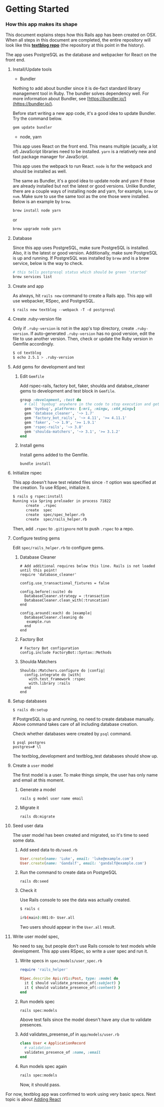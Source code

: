 # Getting Started

### How this app makes its shape

This document explains steps how this Rails app has been created on OSX.
When all steps in this document are completed, the entire repository will look like this
__[textblog repo](https://github.com/yokolet/textblog/tree/a61f504ae7416bbeb2a665b2c0ace9a33d52d5d0)__
(the repository at this point in the history).


The app uses PostgreSQL as the database and webpacker for React 
on the front end.


1. Install/Update tools

    - Bundler
    
    Nothing to add about bundler since it is de-fact standard library
    management tool in Ruby. The bundler solves dependency well.
    For more information about Bundler, see [https://bundler.io/](https://bundler.io/).
    
    Before start writing a new app code, it's a good idea to update Bundler.
    Try the command below.

    ```bash
    gem update bundler
    ```
    
    - node, yarn
    
    This app uses React on the front end. This means multiple (acually, a lot of)
    JavaScript libraries need to be installed. `yarn` is a relatively new and fast
    package manager for JavaScript.
    
    This app uses the webpack to run React. `node` is for the webpack and
    should be installed as well.
    
    The same as Bundler, it's a good idea to update node and yarn
    if those are already installed but not the latest or good versions.
    Unlike Bundler, there are a couple ways of installing node and yarn,
    for example, `brew` or `nvm`. Make sure to use the same tool as the one those
    were installed. Below is an example by `brew`.

    ```bash
    brew install node yarn
    ```
    
    or
    
    ```bash
    brew upgrade node yarn
    ```

2. Database

    Since this app uses PostgreSQL, make sure PostgreSQL is installed.
    Also, it is the latest or good version. Additionally, make sure PostgreSQL is
    up and running. If PostgreSQL was installed by `brew` and is a brew service,
    below is the way to check.

    ```bash
    # this tells postgresql status which should be green 'started'
    brew services list
    ```

3. Create and app

    As always, hit `rails new` command to create a Rails app.
    This app will use webpacker, RSpec, and PostgreSQL.

    `$ rails new textblog --webpack -T -d postgresql`

4. Create .ruby-version file

    Only if `.ruby-version` is not in the app's top directory,
    create `.ruby-version`. If auto-generated `.ruby-version` has
    no good version, edit the file to use another version.
    Then, check or update the Ruby version in Gemfile accordingly.

    ```bash
    $ cd textblog
    $ echo 2.5.1 > .ruby-version
    ```

5. Add gems for development and test

    1. Edit `Gemfile`

        Add rspec-rails, factory bot, faker, shoulda and databse_cleaner
        gems to development and test block in `Gemfile`.

        ```ruby
        group :development, :test do
          # Call 'byebug' anywhere in the code to stop execution and get a debugger console
          gem 'byebug', platforms: [:mri, :mingw, :x64_mingw]
          gem 'database_cleaner', '~> 1.7'
          gem 'factory_bot_rails', '~> 4.11', '>= 4.11.1'
          gem 'faker', '~> 1.9', '>= 1.9.1'
          gem 'rspec-rails', '~> 3.8'
          gem 'shoulda-matchers', '~> 3.1', '>= 3.1.2'
        end
        ```

    2. Install gems
    
        Install gems added to the Gemfile.

        ```
        bundle install
        ```

6. Initialize rspec

    This app doesn't have test related files since `-T` option was
    specified at the creation. To use RSpec, initialize it.

    ```bash
    $ rails g rspec:install
    Running via Spring preloader in process 71822
          create  .rspec
          create  spec
          create  spec/spec_helper.rb
          create  spec/rails_helper.rb
    ```

    Then, add `.rspec` to `.gitignore` not to push `.rspec` to a repo.

7. Configure testing gems

    Edit `spec/rails_helper.rb` to configure gems.

    1. Database Cleaner
    
        ```
        # Add additional requires below this line. Rails is not loaded until this point!
        require 'database_cleaner'
        
        config.use_transactional_fixtures = false
        
        config.before(:suite) do
          DatabaseCleaner.strategy = :transaction
          DatabaseCleaner.clean_with(:truncation)
        end
        
        config.around(:each) do |example|
          DatabaseCleaner.cleaning do
           example.run
          end
        end
        ```

    2. Factory Bot
    
        ```
        # Factory Bot configuration
        config.include FactoryBot::Syntax::Methods
        ```
     
    3. Shoulda Matchers
    
        ```
        Shoulda::Matchers.configure do |config|
          config.integrate do |with|
            with.test_framework :rspec
            with.library :rails
          end
        end
        ```

8. Setup databases

    `$ rails db:setup`
    
    If PostgreSQL is up and running, no need to create database manually.
    Above command takes care of all including database creation.

    Check whether databases were created by `psql` command.
    
    ```
    $ psql postgres
    postgres=# \l
    ```

    The textblog_development and textblog_test databases should show up.

9. Create a `user` model

    The first model is a user. To make things simple, the user has only name and
    email at this moment.

    1. Generate a model
    
        ```rails g model user name email```
    
    2. Migrate it
    
        ```rails db:migrate```

10. Seed user data

    The user model has been created and migrated, so it's time to seed some data.
    
    1. Add seed data to `db/seed.rb`
    
        ```ruby
        User.create(name: 'Luke', email: 'luke@example.com')
        User.create(name: 'Gandalf', email: 'gandalf@example.com')
        ```
    
    2. Run the command to create data on PostgreSQL
    
        ```rails db:seed```
    
    3. Check it
    
        Use Rails console to see the data was actually created.
    
        ```bash
        $ rails c
        
        irb(main):001:0> User.all
        ```

        Two users should appear in the `User.all` result.

14. Write user model spec, 

    No need to say, but people don't use Rails console to test models while
    development. This app uses RSpec, so write a user spec and run it.
    
    1. Write specs in `spec/models/user_spec.rb`

        ```ruby
        require 'rails_helper'
        
        RSpec.describe Api::V1::Post, type: :model do
          it { should validate_presence_of(:subject) }
          it { should validate_presence_of(:content) }
        end
        ```

    2. Run models spec
    
        ```bash
        rails spec:models
        ```

        Above test fails since the model doesn't have any clue to
        validate presences.
    
    3. Add validates_presense_of in `app/models/user.rb`

        ```ruby
        class User < ApplicationRecord
          # validation
          validates_presence_of :name, :email
        end
        ```

    4. Run models spec again

        ```bash
        rails spec:models
        ```

        Now, it should pass.


For now, textblog app was confirmed to work using very basic specs. Next topic is
about [Adding React](./AddingReact.md)
